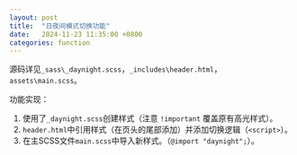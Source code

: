 ```yaml
---
layout: post
title:  "日夜间模式切换功能"
date:   2024-11-23 11:35:00 +0800
categories: function
---
```


源码详见`_sass\_daynight.scss`，`_includes\header.html`，`assets\main.scss`。

功能实现：

1. 使用了`_daynight.scss`创建样式（注意 `!important` 覆盖原有高光样式）。
2. `header.html`中引用样式（在页头的尾部添加）并添加切换逻辑（`<script>`）。
3. 在主SCSS文件`main.scss`中导入新样式。（`@import "daynight";`）。

